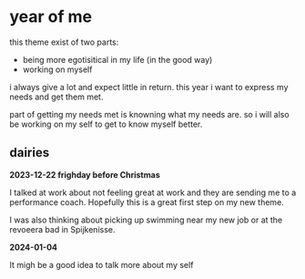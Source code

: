 # year of me

this theme exist of two parts:

- being more egotisitical in my life (in the good way)
- working on myself

i always give a lot and expect little in return. this year i want to express my needs and get them met.

part of getting my needs met is knowning what my needs are. so i will also be working on my self to get to know myself better.

## dairies

**2023-12-22 frighday before Christmas**

I talked at work about not feeling great at work and they are sending me to a performance coach. Hopefully this is a great first step on my new theme.

I was also thinking about picking up swimming near my new job or at the revoeera bad in Spijkenisse.


**2024-01-04**

It migh be a good idea to talk more about my self